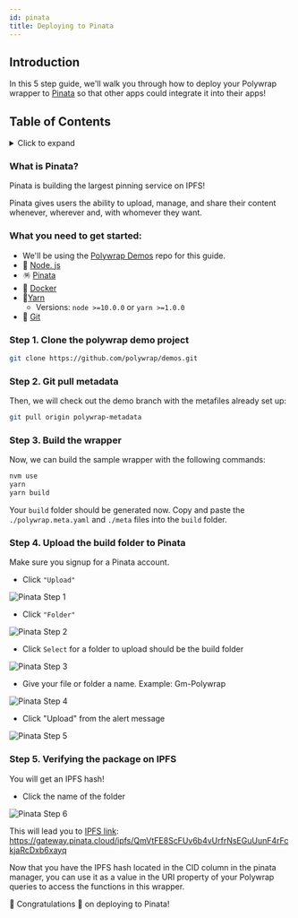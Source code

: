 ```yaml
---
id: pinata
title: Deploying to Pinata
---
```


## **Introduction**

In this 5 step guide, we'll walk you through how to deploy your Polywrap wrapper to [Pinata](https://www.pinata.cloud/) so that other apps could integrate it into their apps!

## **Table of Contents**
<details>
    <summary>Click to expand</summary>

  * [Introduction](#introduction)
  * [What you need to get started](#what-you-need-to-get-started)
  * [Step 1. Clone the polywrap demo project](#step-1-clone-the-polywrap-demo-project)
  * [Step 2. Pull the polywrap metadata](#step-2-git-pull-metadata)
  * [Step 3. Build the wrapper ](#step-3-build-the-wrapper)
  * [Step 4. Upload the build folder to Pinata](#step-4-upload-the-build-folder-to-pinata)
  * [Step 5. Verifying the package on IPFS ](#step-5-verifying-the-package-on-ipfs)


</details>

### What is Pinata?
Pinata is building the largest pinning service on IPFS!

Pinata gives users the ability to upload, manage, and share their content whenever, wherever and, with whomever they want.


### What you need to get started:
* We'll be using the [Polywrap Demos](https://github.com/polywrap/demos) repo for this guide. 
* 💚 [Node. js](https://nodejs.org/en/) 
* 🪅 [Pinata](https://www.pinata.cloud/)
* 🐳 [Docker](https://www.docker.com/)
* 🧶[Yarn](https://classic.yarnpkg.com/en/)
    * Versions:  `node >=10.0.0` or `yarn >=1.0.0`
* 🔸 [Git](https://git-scm.com/downloads)


### Step 1. Clone the polywrap demo project  

```bash
git clone https://github.com/polywrap/demos.git
```

### Step 2. Git pull metadata
Then, we will check out the demo branch with the metafiles already set up:

```bash
git pull origin polywrap-metadata
```

### Step 3. Build the wrapper
Now, we can build the sample wrapper with the following commands:

```bash
nvm use
yarn
yarn build
```

Your `build` folder should be generated now. Copy and paste the `./polywrap.meta.yaml` and `./meta` files into the `build` folder.

### Step 4.  **Upload the build folder to Pinata**

Make sure you signup for a Pinata account. 

* Click `"Upload"`

![Pinata Step 1](../../../../static/img/docs/tutorials/build-and-deploy-wasm-wrappers/deployment/pinata/pinata-step-1.png)

* Click `"Folder"`

![Pinata Step 2](../../../../static/img/docs/tutorials/build-and-deploy-wasm-wrappers/deployment/pinata/pinata-step-2.png)

* Click `Select`  for a folder to upload should be the build folder 

![Pinata Step 3](../../../../static/img/docs/tutorials/build-and-deploy-wasm-wrappers/deployment/pinata/pinata-step-3.png)

* Give your file or folder a name.
Example: Gm-Polywrap

![Pinata Step 4](../../../../static/img/docs/tutorials/build-and-deploy-wasm-wrappers/deployment/pinata/pinata-step-4.png)

* Click "Upload" from the alert message

![Pinata Step 5](../../../../static/img/docs/tutorials/build-and-deploy-wasm-wrappers/deployment/pinata/pinata-step-5.png)


### Step 5.  **Verifying the package on IPFS**
You will get an IPFS hash!

* Click the name of the folder 

![Pinata Step 6](../../../../static/img/docs/tutorials/build-and-deploy-wasm-wrappers/deployment/pinata/pinata-step-6.png)

This will lead you to [IPFS link](https://gateway.pinata.cloud/ipfs/QmVtFE8ScFUv6b4vUrfrNsEGuUunF4rFckjaRcDxb6xayq): 
https://gateway.pinata.cloud/ipfs/QmVtFE8ScFUv6b4vUrfrNsEGuUunF4rFckjaRcDxb6xayq

Now that you have the IPFS hash located in the CID column in the pinata manager, you can use it as a value in the URI property of your Polywrap queries to access the functions in this wrapper. 

 🎉 Congratulations 🎉 on deploying to Pinata!  